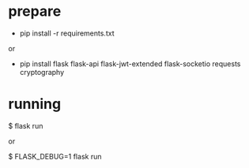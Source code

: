 # prepare

- pip install -r requirements.txt

or 

- pip install flask flask-api flask-jwt-extended flask-socketio requests cryptography

# running

$ flask run

or

$ FLASK_DEBUG=1 flask run
